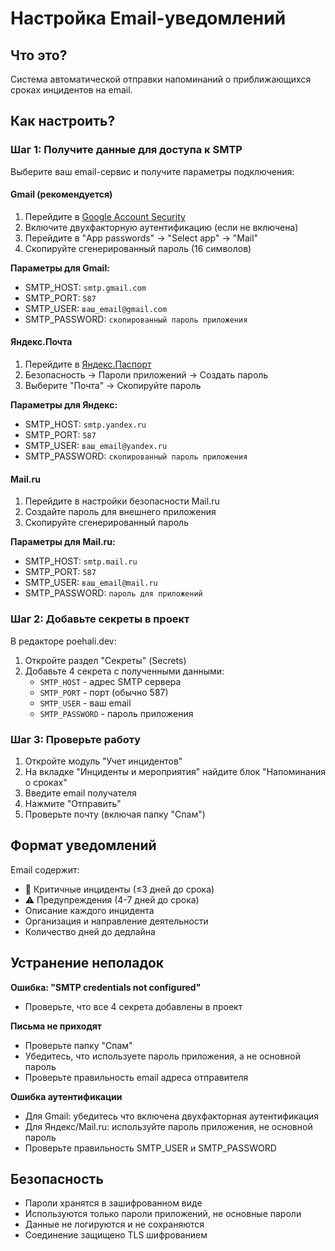 # Настройка Email-уведомлений

## Что это?

Система автоматической отправки напоминаний о приближающихся сроках инцидентов на email.

## Как настроить?

### Шаг 1: Получите данные для доступа к SMTP

Выберите ваш email-сервис и получите параметры подключения:

#### Gmail (рекомендуется)

1. Перейдите в [Google Account Security](https://myaccount.google.com/security)
2. Включите двухфакторную аутентификацию (если не включена)
3. Перейдите в "App passwords" → "Select app" → "Mail"
4. Скопируйте сгенерированный пароль (16 символов)

**Параметры для Gmail:**
- SMTP_HOST: `smtp.gmail.com`
- SMTP_PORT: `587`
- SMTP_USER: `ваш_email@gmail.com`
- SMTP_PASSWORD: `скопированный пароль приложения`

#### Яндекс.Почта

1. Перейдите в [Яндекс.Паспорт](https://id.yandex.ru/)
2. Безопасность → Пароли приложений → Создать пароль
3. Выберите "Почта" → Скопируйте пароль

**Параметры для Яндекс:**
- SMTP_HOST: `smtp.yandex.ru`
- SMTP_PORT: `587`
- SMTP_USER: `ваш_email@yandex.ru`
- SMTP_PASSWORD: `скопированный пароль приложения`

#### Mail.ru

1. Перейдите в настройки безопасности Mail.ru
2. Создайте пароль для внешнего приложения
3. Скопируйте сгенерированный пароль

**Параметры для Mail.ru:**
- SMTP_HOST: `smtp.mail.ru`
- SMTP_PORT: `587`
- SMTP_USER: `ваш_email@mail.ru`
- SMTP_PASSWORD: `пароль для приложений`

### Шаг 2: Добавьте секреты в проект

В редакторе poehali.dev:

1. Откройте раздел "Секреты" (Secrets)
2. Добавьте 4 секрета с полученными данными:
   - `SMTP_HOST` - адрес SMTP сервера
   - `SMTP_PORT` - порт (обычно 587)
   - `SMTP_USER` - ваш email
   - `SMTP_PASSWORD` - пароль приложения

### Шаг 3: Проверьте работу

1. Откройте модуль "Учет инцидентов"
2. На вкладке "Инциденты и мероприятия" найдите блок "Напоминания о сроках"
3. Введите email получателя
4. Нажмите "Отправить"
5. Проверьте почту (включая папку "Спам")

## Формат уведомлений

Email содержит:
- 🚨 Критичные инциденты (≤3 дней до срока)
- ⚠️ Предупреждения (4-7 дней до срока)
- Описание каждого инцидента
- Организация и направление деятельности
- Количество дней до дедлайна

## Устранение неполадок

**Ошибка: "SMTP credentials not configured"**
- Проверьте, что все 4 секрета добавлены в проект

**Письма не приходят**
- Проверьте папку "Спам"
- Убедитесь, что используете пароль приложения, а не основной пароль
- Проверьте правильность email адреса отправителя

**Ошибка аутентификации**
- Для Gmail: убедитесь что включена двухфакторная аутентификация
- Для Яндекс/Mail.ru: используйте пароль приложения, не основной пароль
- Проверьте правильность SMTP_USER и SMTP_PASSWORD

## Безопасность

- Пароли хранятся в зашифрованном виде
- Используются только пароли приложений, не основные пароли
- Данные не логируются и не сохраняются
- Соединение защищено TLS шифрованием

